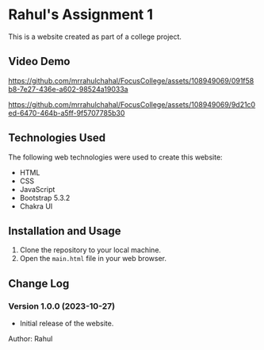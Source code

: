 
# Rahul's Assignment 1

This is a website created as part of a college project. 

## Video Demo


https://github.com/mrrahulchahal/FocusCollege/assets/108949069/091f58b8-7e27-436e-a602-98524a19033a



https://github.com/mrrahulchahal/FocusCollege/assets/108949069/9d21c0ed-6470-464b-a5ff-9f5707785b30






## Technologies Used

The following web technologies were used to create this website:

- HTML
- CSS
- JavaScript
- Bootstrap 5.3.2
- Chakra UI

## Installation and Usage

1. Clone the repository to your local machine.
2. Open the `main.html` file in your web browser.

## Change Log

### Version 1.0.0 (2023-10-27)

- Initial release of the website.

Author: Rahul
